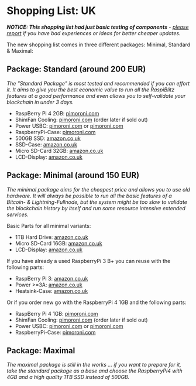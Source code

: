 # Shopping List: UK

*__NOTICE: This shopping list had just basic testing of components__ - [please report](https://github.com/rootzoll/raspiblitz/issues/691) if you have bad experiences or ideas for better cheaper updates.*

The new shopping list comes in three different packages: Minimal, Standard & Maximal:

## Package: Standard (around 200 EUR)

*The "Standard Package" is most tested and recommended if you can effort it. It aims to give you the best economic value to run all the RaspiBlitz features at a good performance and even allows you to self-validate your blockchain in under 3 days.* 

* RaspBerry Pi 4 2GB: [pimoroni.com](https://shop.pimoroni.com/products/raspberry-pi-4?variant=29157087412307)
* ShimFan Cooling: [pimoroni.com](https://shop.pimoroni.com/products/fan-shim) (order later if sold out)
* Power USBC: [pimoroni.com](https://shop.pimoroni.com/products/raspberry-pi-official-usb-c-power-supply-eu?variant=29392393371750) or [pimoroni.com](https://shop.pimoroni.com/products/universal-usb-c-power-supply-5-1v-3a)
* RaspberryPi-Case: [pimoroni.com](https://shop.pimoroni.com/products/pibow-coupe-4?variant=29210100105299)
* 500GB SSD: [amazon.co.uk](https://www.amazon.co.uk/Crucial-MX500-CT500MX500SSD1-NAND-Internal/dp/B0784SLQM6)
* SSD-Case: [amazon.co.uk](https://www.amazon.co.uk/UGREEN-Drive-Enclosure-Supported-Housing/dp/B07D2BHVBD)
* Micro SD-Card 32GB: [amazon.co.uk](https://www.amazon.co.uk/dp/B07CY3QSST)
* LCD-Display: [amazon.co.uk](https://www.amazon.co.uk/dp/B01MRQTMTD)

## Package: Minimal (around 150 EUR)

*The minimal package aims for the cheapest price and allows you to use old hardware. It will always be possible to run all the basic features of a Bitcoin- & Lightning-Fullnode, but the system might be too slow to validate the blockchain history by itself and run some resource intensive extended services.*

Basic Parts for all minimal variants:
* 1TB Hard Drive: [amazon.co.uk](https://www.amazon.co.uk/dp/B07997KKSK?th=1)
* Micro SD-Card 16GB: [amazon.co.uk](https://www.amazon.co.uk/SanDisk-microSDHC-Memory-Adapter-Performance/dp/B073S9SFK2)
* LCD-Display: [amazon.co.uk](https://www.amazon.co.uk/dp/B01MRQTMTD)

If you have already a used RaspberryPi 3 B+ you can reuse with the following parts:
* RaspBerry Pi 3: [amazon.co.uk](https://www.amazon.co.uk/dp/B07BDR5PDW)
* Power >=3A: [amazon.co.uk](https://www.amazon.co.uk/dp/B017YW2CKM)
* Heatsink-Case: [amazon.co.uk](https://www.amazon.co.uk/dp/B07MXZ8JHL)

Or if you order new go with the RaspberryPi 4 1GB and the following parts:
* RaspBerry Pi 4 1GB: [pimoroni.com](https://shop.pimoroni.com/products/raspberry-pi-4?variant=29157087379539)
* ShimFan Cooling: [pimoroni.com](https://shop.pimoroni.com/products/fan-shim) (order later if sold out)
* Power USBC: [pimoroni.com](https://shop.pimoroni.com/products/raspberry-pi-official-usb-c-power-supply-eu?variant=29392393371750) or [pimoroni.com](https://shop.pimoroni.com/products/universal-usb-c-power-supply-5-1v-3a)
* RaspberryPi-Case: [pimoroni.com](https://shop.pimoroni.com/products/pibow-coupe-4?variant=29210100105299)

## Package: Maximal

*The maximal package is still in the works ... if you want to prepare for it, take the standard package as a base and choose the RaspberryPi4 with 4GB and a high quality 1TB SSD instead of 500GB.*
